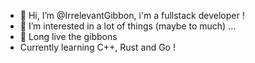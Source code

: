 - 👋 Hi, I’m @IrrelevantGibbon, i'm a fullstack developer !
- 👀 I’m interested in a lot of things (maybe to much) ...
- 🐒 Long live the gibbons
- Currently learning C++, Rust and Go !
<!---
IrrelevantGibbon/IrrelevantGibbon is a ✨ special ✨ repository because its `README.md` (this file) appears on your GitHub profile.
You can click the Preview link to take a look at your changes.
--->
